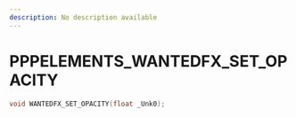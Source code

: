 ```yaml
---
description: No description available 
---
```


# PPPELEMENTS\_WANTEDFX_SET_OPACITY

```cpp
void WANTEDFX_SET_OPACITY(float _Unk0);
```